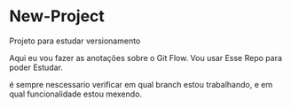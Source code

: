 # New-Project

Projeto para estudar versionamento

Aqui eu vou fazer as anotações sobre o Git Flow.
Vou usar Esse Repo para poder Estudar.

é sempre nescessario verificar em qual branch estou trabalhando, e em qual funcionalidade estou mexendo.
